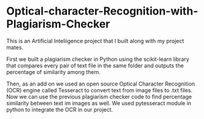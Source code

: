 # Optical-character-Recognition-with-Plagiarism-Checker

This is an Artificial Inteliigence project that I built along with my project mates.

First we built a plagiarism checker in Python using the scikit-learn library that compares every pair of text file in the same folder and outputs the percentage of similarity among them.

Then, as an add on we used an open source Optical Character Recognition (OCR) engine called Tesseract to convert text from image files to .txt files. Now we can use the previous plagiarism checker code to find percentage similarity between text im images as well.
We used pytesseract module in python to integrate the OCR in our project.
